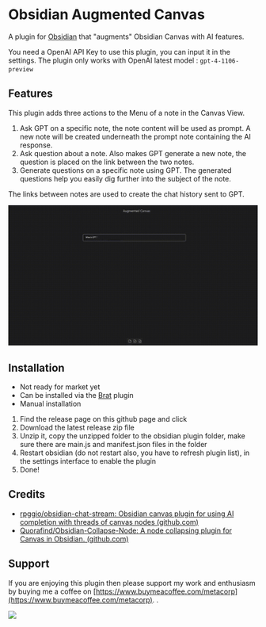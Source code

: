 # Obsidian Augmented Canvas

A plugin for [Obsidian](https://obsidian.md) that "augments" Obsidian Canvas with AI features.

You need a OpenAI API Key to use this plugin, you can input it in the settings. The plugin only works with OpenAI latest model : `gpt-4-1106-preview`

## Features

This plugin adds three actions to the Menu of a note in the Canvas View.

1. Ask GPT on a specific note, the note content will be used as prompt. A new note will be created underneath the prompt note containing the AI response.
2. Ask question about a note. Also makes GPT generate a new note, the question is placed on the link between the two notes.
3. Generate questions on a specific note using GPT. The generated questions help you easily dig further into the subject of the note.

The links between notes are used to create the chat history sent to GPT.

![Augmented-Canvas-poc](./assets/Augmented-Canvas-poc.gif)

## Installation

-   Not ready for market yet
-   Can be installed via the [Brat](https://github.com/TfTHacker/obsidian42-brat) plugin
-   Manual installation

1. Find the release page on this github page and click
2. Download the latest release zip file
3. Unzip it, copy the unzipped folder to the obsidian plugin folder, make sure there are main.js and manifest.json files
   in the folder
4. Restart obsidian (do not restart also, you have to refresh plugin list), in the settings interface to enable the
   plugin
5. Done!

## Credits

-   [rpggio/obsidian-chat-stream: Obsidian canvas plugin for using AI completion with threads of canvas nodes (github.com)](https://github.com/rpggio/obsidian-chat-stream)
-   [Quorafind/Obsidian-Collapse-Node: A node collapsing plugin for Canvas in Obsidian. (github.com)](https://github.com/quorafind/obsidian-collapse-node)

## Support

If you are enjoying this plugin then please support my work and enthusiasm by buying me a coffee
on [https://www.buymeacoffee.com/metacorp](https://www.buymeacoffee.com/metacorp).
.

<a href="https://www.buymeacoffee.com/metacorp"><img src="https://img.buymeacoffee.com/button-api/?text=Buy me a coffee&emoji=&slug=boninall&button_colour=6495ED&font_colour=ffffff&font_family=Lato&outline_colour=000000&coffee_colour=FFDD00"></a>
